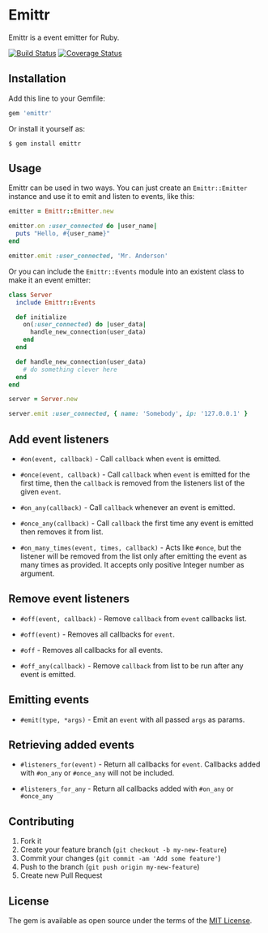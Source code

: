# Emittr

Emittr is a event emitter for Ruby.

[![Build Status](https://travis-ci.org/talyssonoc/emittr.svg?branch=master)](https://travis-ci.org/talyssonoc/emittr) [![Coverage Status](https://coveralls.io/repos/github/talyssonoc/emittr/badge.svg?branch=master)](https://coveralls.io/github/talyssonoc/emittr?branch=master)

Installation
------------

Add this line to your Gemfile:

```ruby
gem 'emittr'
```

Or install it yourself as:

    $ gem install emittr

Usage
-----

Emittr can be used in two ways. You can just create an `Emittr::Emitter` instance and use it to emit and listen to events, like this:

```ruby
emitter = Emittr::Emitter.new

emitter.on :user_connected do |user_name|
  puts "Hello, #{user_name}"
end

emitter.emit :user_connected, 'Mr. Anderson'
```

Or you can include the `Emittr::Events` module into an existent class to make it an event emitter:

```ruby
class Server
  include Emittr::Events

  def initialize
    on(:user_connected) do |user_data|
      handle_new_connection(user_data)
    end
  end

  def handle_new_connection(user_data)
    # do something clever here
  end
end

server = Server.new

server.emit :user_connected, { name: 'Somebody', ip: '127.0.0.1' }
```

## Add event listeners

* `#on(event, callback)` - Call `callback` when `event` is emitted.

* `#once(event, callback)` - Call `callback` when `event` is emitted for the
first time, then the `callback` is removed from the listeners list of the given `event`.

* `#on_any(callback)` - Call `callback` whenever an event is emitted.

* `#once_any(callback)` - Call `callback` the first time any event is emitted then removes it from list.

* `#on_many_times(event, times, callback)` - Acts like `#once`, but the listener
will be removed from the list only after emitting the event as many times as
provided. It accepts only positive Integer number as argument.

## Remove event listeners

* `#off(event, callback)` - Remove `callback` from `event` callbacks list.

* `#off(event)` - Removes all callbacks for `event`.

* `#off` - Removes all callbacks for all events.

* `#off_any(callback)` - Remove `callback` from list to be run after any event is emitted.

## Emitting events

* `#emit(type, *args)` - Emit an `event` with all passed `args` as params.

## Retrieving added events

* `#listeners_for(event)` - Return all callbacks for `event`. Callbacks added
with `#on_any` or `#once_any` will not be included.

* `#listeners_for_any` - Return all callbacks added with `#on_any` or `#once_any`

## Contributing

1. Fork it
2. Create your feature branch (`git checkout -b my-new-feature`)
3. Commit your changes (`git commit -am 'Add some feature'`)
4. Push to the branch (`git push origin my-new-feature`)
5. Create new Pull Request


## License

The gem is available as open source under the terms of the [MIT License](http://opensource.org/licenses/MIT).
